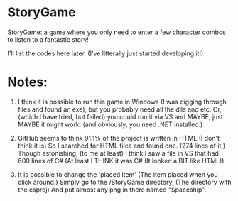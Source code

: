 # StoryGame
 StoryGame: a game where you only need to enter a few character combos to listen to a fantastic story!

I'll list the codes here later. (I've litterally just started developing it!)

# Notes:

1) I think it is possible to run this game in Windows (I was digging through files and found an exe), but you probably need all the dlls and etc. Or, (which I have tried, but failed) you could run it via VS and MAYBE, just MAYBE it might work. (and obviously, you need .NET installed.)

2) GitHub seems to think 91.1% of the project is written in HTML (I don't think it is) So I searched for HTML files and found one. (274 lines of it.) Though astonishing, (to me at least) I think I saw a file in VS that had 600 lines of C# (At least I THINK it was C# (It looked a BIT like HTML))

3) It is possible to change the 'placed item' (The item placed when you click around.) Simply go to the /StoryGame directory, (The directory with the csproj) And put almost any png in there named "Spaceship".

